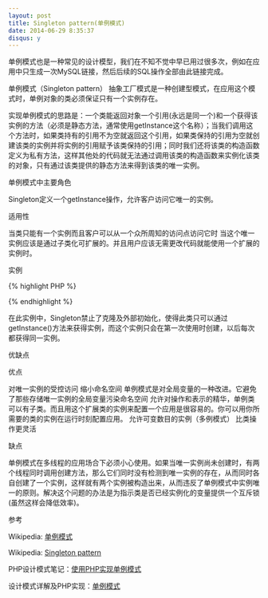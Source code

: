 ```yaml
---
layout: post
title: Singleton pattern(单例模式)
date: 2014-06-29 8:35:37
disqus: y
---
```


单例模式也是一种常见的设计模型，我们在不知不觉中早已用过很多次，例如在应用中只生成一次MySQL链接，然后后续的SQL操作全部由此链接完成。

单例模式（Singleton pattern）
抽象工厂模式是一种创建型模式，在应用这个模式时，单例对象的类必须保证只有一个实例存在。

实现单例模式的思路是：一个类能返回对象一个引用(永远是同一个)和一个获得该实例的方法（必须是静态方法，通常使用getInstance这个名称）；当我们调用这个方法时，如果类持有的引用不为空就返回这个引用，如果类保持的引用为空就创建该类的实例并将实例的引用赋予该类保持的引用；同时我们还将该类的构造函数定义为私有方法，这样其他处的代码就无法通过调用该类的构造函数来实例化该类的对象，只有通过该类提供的静态方法来得到该类的唯一实例。

单例模式中主要角色

Singleton定义一个getInstance操作，允许客户访问它唯一的实例。

适用性

当类只能有一个实例而且客户可以从一个众所周知的访问点访问它时
当这个唯一实例应该是通过子类化可扩展的。并且用户应该无需更改代码就能使用一个扩展的实例时。


实例

{% highlight PHP %}

<?php 
public class Singleton {
    private static $_instance = NULL;

    // 私有构造方法 
    private function __construct() {}

    public static function getInstance() {
        if (is_null(self::$_instance)) {
            self::$_instance = new Singleton();
        }
        return self::$_instance;
    }

    // 防止克隆实例
    public function __clone(){
        die('Clone is not allowed.' . E_USER_ERROR);
    }
}
?>

{% endhighlight %}

在此实例中，Singleton禁止了克隆及外部初始化，使得此类只可以通过getInstance()方法来获得实例，而这个实例只会在第一次使用时创建，以后每次都获得同一实例。

优缺点

优点

对唯一实例的受控访问
缩小命名空间 单例模式是对全局变量的一种改进。它避免了那些存储唯一实例的全局变量污染命名空间
允许对操作和表示的精华，单例类可以有子类。而且用这个扩展类的实例来配置一个应用是很容易的。你可以用你所需要的类的实例在运行时刻配置应用。
允许可变数目的实例（多例模式）
比类操作更灵活

缺点

单例模式在多线程的应用场合下必须小心使用。如果当唯一实例尚未创建时，有两个线程同时调用创建方法，那么它们同时没有检测到唯一实例的存在，从而同时各自创建了一个实例，这样就有两个实例被构造出来，从而违反了单例模式中实例唯一的原则。解决这个问题的办法是为指示类是否已经实例化的变量提供一个互斥锁(虽然这样会降低效率)。


参考

Wikipedia: [单例模式](http://zh.wikipedia.org/wiki/%E5%8D%95%E4%BE%8B%E6%A8%A1%E5%BC%8F)

Wikipedia: [Singleton pattern](http://en.wikipedia.org/wiki/Singleton_pattern)

PHP设计模式笔记：[使用PHP实现单例模式](http://www.phppan.com/2010/06/php-design-pattern-6-singleton/)

设计模式详解及PHP实现：[单例模式](http://yansu.org/2014/04/19/sigleton-design-pattern.html)

